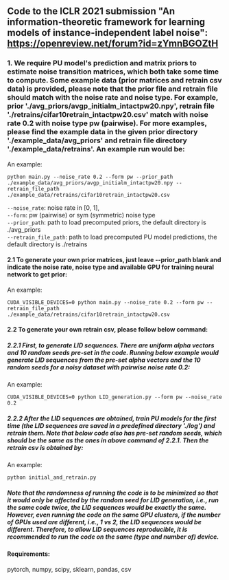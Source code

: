 ## Code to the ICLR 2021 submission "An information-theoretic framework for learning models of instance-independent label noise": https://openreview.net/forum?id=zYmnBGOZtH


### 1. We require PU model's prediction and matrix priors to estimate noise transition matrices, which both take some time to compute. Some example data (prior matrices and retrain csv data) is provided, please note that the prior file and retrain file should match with the noise rate and noise type. For example, prior './avg_priors/avgp_initialm_intactpw20.npy', retrain file './retrains/cifar10retrain_intactpw20.csv' match with noise rate 0.2 with noise type pw (pairwise). For more examples, please find the example data in the given prior directory './example_data/avg_priors' and retrain file directory './example_data/retrains'. An example run would be:

An example: <br/>
```
python main.py --noise_rate 0.2 --form pw --prior_path ./example_data/avg_priors/avgp_initialm_intactpw20.npy --retrain_file_path ./example_data/retrains/cifar10retrain_intactpw20.csv
```

`--noise_rate`: noise rate in [0, 1], <br/>
`--form`: pw (pairwise) or sym (symmetric) noise type <br/> 
`--prior_path`: path to load precomputed priors, the default directory is ./avg_priors <br/> 
`--retrain_file_path`: path to load precomputed PU model predictions, the default directory is ./retrains <br/>


#### 2.1 To generate your own prior matrices, just leave --prior_path blank and indicate the noise rate, noise type and available GPU for training neural network to get prior:

An example: <br/>

```
CUDA_VISIBLE_DEVICES=0 python main.py --noise_rate 0.2 --form pw --retrain_file_path ./example_data/retrains/cifar10retrain_intactpw20.csv
```

#### 2.2 To generate your own retrain csv, please follow below command:

##### 2.2.1 First, to generate LID sequences. There are uniform alpha vectors and 10 random seeds pre-set in the code. Running below example would generate LID sequences from the pre-set alpha vectors and the 10 random seeds for a noisy dataset with pairwise noise rate 0.2:
An example: <br/>
```
CUDA_VISIBLE_DEVICES=0 python LID_generation.py --form pw --noise_rate 0.2
```

##### 2.2.2 After the LID sequences are obtained, train PU models for the first time (the LID sequences are saved in a predefined directory './log') and retrain them. Note that below code also has pre-set random seeds, which should be the same as the ones in above command of 2.2.1. Then the retrain csv is obtained by:

An example: <br/>

```
python initial_and_retrain.py 
```

##### Note that the randomness of running the code is to be minimized so that it would only be affected by the random seed for LID generation, i.e., run the same code twice, the LID sequences would be exactly the same. However, even running the code on the same GPU clusters, if the number of GPUs used are different, i.e., 1 vs 2, the LID sequences would be different. Therefore, to allow LID sequences reproducible, it is recommended to run the code on the same (type and number of) device.


#### Requirements:
pytorch, numpy, scipy, sklearn, pandas, csv


